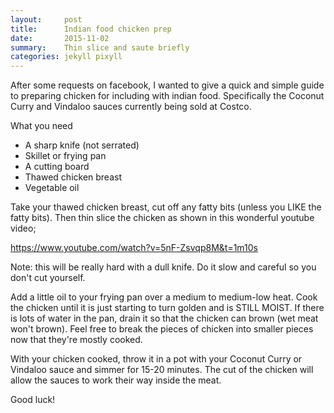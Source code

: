 ```yaml
---
layout:     post
title:      Indian food chicken prep
date:       2015-11-02
summary:    Thin slice and saute briefly
categories: jekyll pixyll
---
```


After some requests on facebook, I wanted to give a quick and simple guide to preparing chicken for including with indian food. Specifically the Coconut Curry and Vindaloo sauces currently being sold at Costco.

What you need

* A sharp knife (not serrated)
* Skillet or frying pan
* A cutting board
* Thawed chicken breast
* Vegetable oil

Take your thawed chicken breast, cut off any fatty bits (unless you LIKE the fatty bits). Then thin slice the chicken as shown in this wonderful youtube video;

https://www.youtube.com/watch?v=5nF-Zsvqp8M&t=1m10s

Note: this will be really hard with a dull knife. Do it slow and careful so you don't cut yourself.

Add a little oil to your frying pan over a medium to medium-low heat. Cook the chicken until it is just starting to turn golden and is STILL MOIST. If there is lots of water in the pan, drain it so that the chicken can brown (wet meat won't brown). Feel free to break the pieces of chicken into smaller pieces now that they're mostly cooked.

With your chicken cooked, throw it in a pot with your Coconut Curry or Vindaloo sauce and simmer for 15-20 minutes. The cut of the chicken will allow the sauces to work their way inside the meat.

Good luck!
